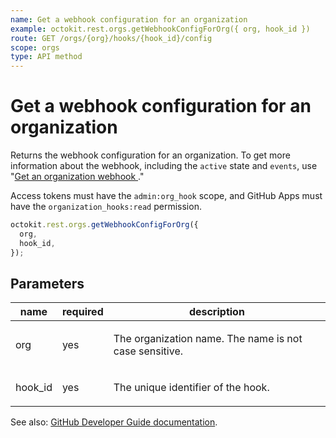 ```yaml
---
name: Get a webhook configuration for an organization
example: octokit.rest.orgs.getWebhookConfigForOrg({ org, hook_id })
route: GET /orgs/{org}/hooks/{hook_id}/config
scope: orgs
type: API method
---
```


# Get a webhook configuration for an organization

Returns the webhook configuration for an organization. To get more information about the webhook, including the `active` state and `events`, use "[Get an organization webhook ](/rest/orgs/webhooks#get-an-organization-webhook)."

Access tokens must have the `admin:org_hook` scope, and GitHub Apps must have the `organization_hooks:read` permission.

```js
octokit.rest.orgs.getWebhookConfigForOrg({
  org,
  hook_id,
});
```

## Parameters

<table>
  <thead>
    <tr>
      <th>name</th>
      <th>required</th>
      <th>description</th>
    </tr>
  </thead>
  <tbody>
    <tr><td>org</td><td>yes</td><td>

The organization name. The name is not case sensitive.

</td></tr>
<tr><td>hook_id</td><td>yes</td><td>

The unique identifier of the hook.

</td></tr>
  </tbody>
</table>

See also: [GitHub Developer Guide documentation](https://docs.github.com/rest/orgs/webhooks#get-a-webhook-configuration-for-an-organization).
